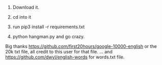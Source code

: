 ﻿1. Download it.

2. cd into it

3. run pip3 install -r requirements.txt

4. python hangman.py    and go crazy.

Big thanks https://github.com/first20hours/google-10000-english
or the 20k txt file, all credit to this user for that
file.
... and https://github.com/dwyl/english-words for words.txt 
file.
